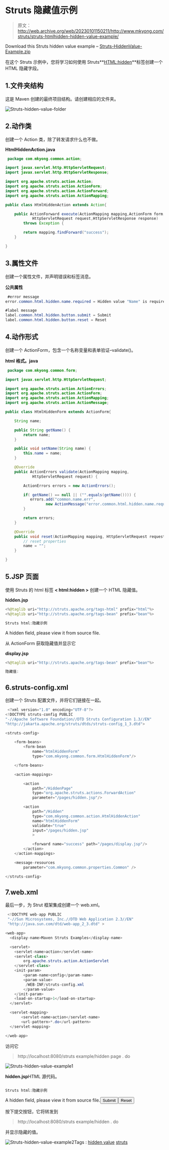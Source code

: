 # Struts <hidden>隐藏值示例</hidden>

> 原文：<http://web.archive.org/web/20230101150211/http://www.mkyong.com/struts/struts-htmlhidden-hidden-value-example/>

Download this Struts hidden value example – [Struts-HiddenValue-Example.zip](http://web.archive.org/web/20210421200357/http://www.mkyong.com/wp-content/uploads/2010/04/Struts-HiddenValue-Example.zip)

在这个 Struts 示例中，您将学习如何使用 Struts**<HTML:hidden>**标签创建一个 HTML 隐藏字段。

## 1.文件夹结构

这是 Maven 创建的最终项目结构。请创建相应的文件夹。

![Struts-hidden-value-folder](img/7597e9c12f4764a43b7894519fba71d6.png "Struts-hidden-value-folder")

## 2.动作类

创建一个 Action 类，除了转发请求什么也不做。

**HtmlHiddenAction.java**

```java
 package com.mkyong.common.action;

import javax.servlet.http.HttpServletRequest;
import javax.servlet.http.HttpServletResponse;

import org.apache.struts.action.Action;
import org.apache.struts.action.ActionForm;
import org.apache.struts.action.ActionForward;
import org.apache.struts.action.ActionMapping;

public class HtmlHiddenAction extends Action{

	public ActionForward execute(ActionMapping mapping,ActionForm form,
			HttpServletRequest request,HttpServletResponse response) 
        throws Exception {

		return mapping.findForward("success");
	}

} 
```

## 3.属性文件

创建一个属性文件，并声明错误和标签消息。

**公共属性**

```java
 #error message
error.common.html.hidden.name.required = Hidden value "Name" is required.

#label message
label.common.html.hidden.button.submit = Submit
label.common.html.hidden.button.reset = Reset 
```

## 4.动作形式

创建一个 ActionForm，包含一个名称变量和表单验证–validate()。

**html 格式。java**

```java
 package com.mkyong.common.form;

import javax.servlet.http.HttpServletRequest;

import org.apache.struts.action.ActionErrors;
import org.apache.struts.action.ActionForm;
import org.apache.struts.action.ActionMapping;
import org.apache.struts.action.ActionMessage;

public class HtmlHiddenForm extends ActionForm{

	String name;

	public String getName() {
		return name;
	}

	public void setName(String name) {
		this.name = name;
	}

	@Override
	public ActionErrors validate(ActionMapping mapping,
			HttpServletRequest request) {

	    ActionErrors errors = new ActionErrors();

	    if( getName() == null || ("".equals(getName()))) {
	       errors.add("common.name.err",
                  new ActionMessage("error.common.html.hidden.name.required"));
	    }

	    return errors;
	}

	@Override
	public void reset(ActionMapping mapping, HttpServletRequest request) {
		// reset properties
		name = "";
	}

} 
```

## 5.JSP 页面

使用 Struts 的 html 标签 **< html:hidden >** 创建一个 HTML 隐藏值。

**hidden.jsp**

```java
<%@taglib uri="http://struts.apache.org/tags-html" prefix="html"%>
<%@taglib uri="http://struts.apache.org/tags-bean" prefix="bean"%>

Struts html:隐藏示例

```

<form action="/Hidden"><messages id="err_name" property="common.name.err"></messages><hidden property="name" value="This is mkyong.com">A hidden field, please view it from source file.</hidden><submit><message key="label.common.html.hidden.button.submit"></message></submit><reset><message key="label.common.html.hidden.button.reset"></message></reset></form>

从 ActionForm 获取隐藏值并显示它

**display.jsp**

```java
<%@taglib uri="http://struts.apache.org/tags-bean" prefix="bean"%>

隐藏值:

```

## 6.struts-config.xml

创建一个 Struts 配置文件，并将它们链接在一起。

```java
 <?xml version="1.0" encoding="UTF-8"?>
<!DOCTYPE struts-config PUBLIC 
"-//Apache Software Foundation//DTD Struts Configuration 1.3//EN" 
"http://jakarta.apache.org/struts/dtds/struts-config_1_3.dtd">

<struts-config>

	<form-beans>
		<form-bean
			name="htmlHiddenForm"
			type="com.mkyong.common.form.HtmlHiddenForm"/>

	</form-beans>

	<action-mappings>

	    <action
			path="/HiddenPage"
			type="org.apache.struts.actions.ForwardAction"
			parameter="/pages/hidden.jsp"/>

		<action
			path="/Hidden"
			type="com.mkyong.common.action.HtmlHiddenAction"
			name="htmlHiddenForm"
			validate="true"
			input="/pages/hidden.jsp"
			>	

			<forward name="success" path="/pages/display.jsp"/>
		</action>
	</action-mappings>

	<message-resources
		parameter="com.mkyong.common.properties.Common" />

</struts-config> 
```

## 7.web.xml

最后一步，为 Strut 框架集成创建一个 web.xml。

```java
 <!DOCTYPE web-app PUBLIC
 "-//Sun Microsystems, Inc.//DTD Web Application 2.3//EN"
 "http://java.sun.com/dtd/web-app_2_3.dtd" >

<web-app>
  <display-name>Maven Struts Examples</display-name>

  <servlet>
    <servlet-name>action</servlet-name>
    <servlet-class>
        org.apache.struts.action.ActionServlet
    </servlet-class>
    <init-param>
        <param-name>config</param-name>
        <param-value>
         /WEB-INF/struts-config.xml
        </param-value>
    </init-param>
    <load-on-startup>1</load-on-startup>
  </servlet>

  <servlet-mapping>
       <servlet-name>action</servlet-name>
       <url-pattern>*.do</url-pattern>
  </servlet-mapping>

</web-app> 
```

访问它

> http://localhost:8080/struts example/hidden page . do

![Struts-hidden-value-example1](img/ef04a93f0a2fd2980bcffe3c0893c779.png "Struts-hidden-value-example1")

**hidden.jsp**HTML 源代码。

```java

Struts html:隐藏示例

```

<form name="htmlHiddenForm" method="post" action="/web/20210421200357/https://mkyong.com/StrutsExample/Hidden.do"><input type="hidden" name="name" value="This is mkyong.com"> A hidden field, please view it from source file.<input type="submit" value="Submit"><input type="reset" value="Reset"></form>

按下提交按钮，它将转发到

> http://localhost:8080/struts example/hidden . do

并显示隐藏的值。

![Struts-hidden-value-example2](img/8a4c77a3aa5cbddf520ebd149f8960a5.png "Struts-hidden-value-example2")Tags : [hidden value](http://web.archive.org/web/20210421200357/https://mkyong.com/tag/hidden-value/) [struts](http://web.archive.org/web/20210421200357/https://mkyong.com/tag/struts/)<input type="hidden" id="mkyong-current-postId" value="4485">